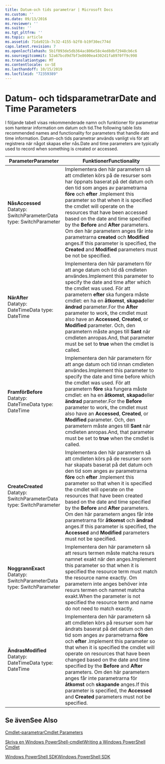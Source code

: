 ```yaml
---
title: Datum-och tids parametrar | Microsoft Docs
ms.custom: ''
ms.date: 09/13/2016
ms.reviewer: ''
ms.suite: ''
ms.tgt_pltfrm: ''
ms.topic: article
ms.assetid: 71da921b-7c32-4155-b2f8-b19f30ec774d
caps.latest.revision: 7
ms.openlocfilehash: 5b1f093de5db364ac806e58c4ed8dbf2948cb6c6
ms.sourcegitcommit: 52a67bcd9d7bf3e8600ea4302d1fa8970ff9c998
ms.translationtype: MT
ms.contentlocale: sv-SE
ms.lasthandoff: 10/15/2019
ms.locfileid: "72359389"
---
```

# <a name="date-and-time-parameters"></a><span data-ttu-id="c9498-102">Datum- och tidsparametrar</span><span class="sxs-lookup"><span data-stu-id="c9498-102">Date and Time Parameters</span></span>

<span data-ttu-id="c9498-103">I följande tabell visas rekommenderade namn och funktioner för parametrar som hanterar information om datum och tid.</span><span class="sxs-lookup"><span data-stu-id="c9498-103">The following table lists recommended names and functionality for parameters that handle date and time information.</span></span> <span data-ttu-id="c9498-104">Datum-och tids parametrar används vanligt vis för att registrera när något skapas eller nås.</span><span class="sxs-lookup"><span data-stu-id="c9498-104">Date and time parameters are typically used to record when something is created or accessed.</span></span>

|<span data-ttu-id="c9498-105">Parameter</span><span class="sxs-lookup"><span data-stu-id="c9498-105">Parameter</span></span>|<span data-ttu-id="c9498-106">Funktioner</span><span class="sxs-lookup"><span data-stu-id="c9498-106">Functionality</span></span>|
|---|---|
|<span data-ttu-id="c9498-107">**Nås**</span><span class="sxs-lookup"><span data-stu-id="c9498-107">**Accessed**</span></span><br><span data-ttu-id="c9498-108">Datatyp: SwitchParameter</span><span class="sxs-lookup"><span data-stu-id="c9498-108">Data type: SwitchParameter</span></span>|<span data-ttu-id="c9498-109">Implementera den här parametern så att cmdleten körs på de resurser som har öppnats baserat på det datum och den tid som anges av parametrarna **före** och **efter** .</span><span class="sxs-lookup"><span data-stu-id="c9498-109">Implement this parameter so that when it is specified the cmdlet will operate on the resources that have been accessed based on the date and time specified by the **Before** and **After** parameters.</span></span> <span data-ttu-id="c9498-110">Om den här parametern anges får inte parametrarna **created** och **Modified** anges.</span><span class="sxs-lookup"><span data-stu-id="c9498-110">If this parameter is specified, the **Created** and **Modified** parameters must be not be specified.</span></span>|
|<span data-ttu-id="c9498-111">**När**</span><span class="sxs-lookup"><span data-stu-id="c9498-111">**After**</span></span><br><span data-ttu-id="c9498-112">Datatyp: DateTime</span><span class="sxs-lookup"><span data-stu-id="c9498-112">Data type: DateTime</span></span>|<span data-ttu-id="c9498-113">Implementera den här parametern för att ange datum och tid då cmdleten användes.</span><span class="sxs-lookup"><span data-stu-id="c9498-113">Implement this parameter to specify the date and time after which the cmdlet was used.</span></span> <span data-ttu-id="c9498-114">För att parametern **efter** ska fungera måste cmdlet: en ha en **åtkomst**, **skapad**eller **ändrad** parameter.</span><span class="sxs-lookup"><span data-stu-id="c9498-114">For the **After** parameter to work, the cmdlet must also have an **Accessed**, **Created**, or **Modified** parameter.</span></span> <span data-ttu-id="c9498-115">Och, den parametern måste anges till **Sant** när cmdleten anropas.</span><span class="sxs-lookup"><span data-stu-id="c9498-115">And, that parameter must be set to **true** when the cmdlet is called.</span></span>|
|<span data-ttu-id="c9498-116">**Framför**</span><span class="sxs-lookup"><span data-stu-id="c9498-116">**Before**</span></span><br><span data-ttu-id="c9498-117">Datatyp: DateTime</span><span class="sxs-lookup"><span data-stu-id="c9498-117">Data type: DateTime</span></span>|<span data-ttu-id="c9498-118">Implementera den här parametern för att ange datum och tid innan cmdleten användes.</span><span class="sxs-lookup"><span data-stu-id="c9498-118">Implement this parameter to specify the date and time before which the cmdlet was used.</span></span> <span data-ttu-id="c9498-119">För att parametern **före** ska fungera måste cmdlet: en ha en **åtkomst**, **skapad**eller **ändrad** parameter.</span><span class="sxs-lookup"><span data-stu-id="c9498-119">For the **Before** parameter to work, the cmdlet must also have an **Accessed**, **Created**, or **Modified** parameter.</span></span> <span data-ttu-id="c9498-120">Och, den parametern måste anges till **Sant** när cmdleten anropas.</span><span class="sxs-lookup"><span data-stu-id="c9498-120">And, that parameter must be set to **true** when the cmdlet is called.</span></span>|
|<span data-ttu-id="c9498-121">**Create**</span><span class="sxs-lookup"><span data-stu-id="c9498-121">**Created**</span></span><br><span data-ttu-id="c9498-122">Datatyp: SwitchParameter</span><span class="sxs-lookup"><span data-stu-id="c9498-122">Data type: SwitchParameter</span></span>|<span data-ttu-id="c9498-123">Implementera den här parametern så att cmdleten körs på de resurser som har skapats baserat på det datum och den tid som anges av parametrarna **före** och **efter** .</span><span class="sxs-lookup"><span data-stu-id="c9498-123">Implement this parameter so that when it is specified the cmdlet will operate on the resources that have been created based on the date and time specified by the **Before** and **After** parameters.</span></span> <span data-ttu-id="c9498-124">Om den här parametern anges får inte parametrarna för **åtkomst** och **ändrad** anges.</span><span class="sxs-lookup"><span data-stu-id="c9498-124">If this parameter is specified, the **Accessed** and **Modified** parameters must not be specified.</span></span>|
|<span data-ttu-id="c9498-125">**Noggrann**</span><span class="sxs-lookup"><span data-stu-id="c9498-125">**Exact**</span></span><br><span data-ttu-id="c9498-126">Datatyp: SwitchParameter</span><span class="sxs-lookup"><span data-stu-id="c9498-126">Data type: SwitchParameter</span></span>|<span data-ttu-id="c9498-127">Implementera den här parametern så att resurs termen måste matcha resurs namnet exakt när den anges.</span><span class="sxs-lookup"><span data-stu-id="c9498-127">Implement this parameter so that when it is specified the resource term must match the resource name exactly.</span></span> <span data-ttu-id="c9498-128">Om parametern inte anges behöver inte resurs termen och namnet matcha exakt.</span><span class="sxs-lookup"><span data-stu-id="c9498-128">When the parameter is not specified the resource term and name do not need to match exactly.</span></span>|
|<span data-ttu-id="c9498-129">**Ändras**</span><span class="sxs-lookup"><span data-stu-id="c9498-129">**Modified**</span></span><br><span data-ttu-id="c9498-130">Datatyp: DateTime</span><span class="sxs-lookup"><span data-stu-id="c9498-130">Data type: DateTime</span></span>|<span data-ttu-id="c9498-131">Implementera den här parametern så att cmdleten körs på resurser som har ändrats baserat på det datum och den tid som anges av parametrarna **före** och **efter** .</span><span class="sxs-lookup"><span data-stu-id="c9498-131">Implement this parameter so that when it is specified the cmdlet will operate on resources that have been changed based on the date and time specified by the **Before** and **After** parameters.</span></span> <span data-ttu-id="c9498-132">Om den här parametern anges får inte parametrarna för **åtkomst** och **skapande** anges.</span><span class="sxs-lookup"><span data-stu-id="c9498-132">If this parameter is specified, the **Accessed** and **Created** parameters must not be specified.</span></span>|
## <a name="see-also"></a><span data-ttu-id="c9498-133">Se även</span><span class="sxs-lookup"><span data-stu-id="c9498-133">See Also</span></span>

[<span data-ttu-id="c9498-134">Cmdlet-parametrar</span><span class="sxs-lookup"><span data-stu-id="c9498-134">Cmdlet Parameters</span></span>](./cmdlet-parameters.md)

[<span data-ttu-id="c9498-135">Skriva en Windows PowerShell-cmdlet</span><span class="sxs-lookup"><span data-stu-id="c9498-135">Writing a Windows PowerShell Cmdlet</span></span>](./writing-a-windows-powershell-cmdlet.md)

[<span data-ttu-id="c9498-136">Windows PowerShell SDK</span><span class="sxs-lookup"><span data-stu-id="c9498-136">Windows PowerShell SDK</span></span>](../windows-powershell-reference.md)
